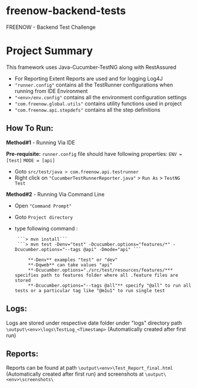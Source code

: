 # freenow-backend-tests
FREENOW - Backend Test Challenge

# Project Summary

This framework uses Java-Cucumber-TestNG along with RestAssured

- For Reporting Extent Reports are used and for logging Log4J
- ```"runner.config"``` contains all the TestRunner configurations when running from IDE Environment
- ```"<env>/env.config"``` contains all the environment configuration settings
- ```"com.freenow.global.utils"``` contains utility functions used in project
- ```"com.freenow.api.stepdefs"``` contains all the step definitions



## How To Run:

 **Method#1** - Running Via IDE
 
 **Pre-requisite:**
 ```runner.config``` file should have following properties:
 ```ENV	= [test]```
 ```MODE = [api]```
 
 - Goto ```src/test/java > com.freenow.api.testrunner```
 - Right click on ```"CucumberTestRunnerReporter.java"``` > ```Run As``` > ```TestNG Test```
 
 
 **Method#2** - Running Via Command Line
 - Open ```"Command Prompt"```
 - Goto ```Project directory```
 - type following command : 
 
 		```> mvn install```
 		```> mvn test -Denv="test" -Dcucumber.options="features/*" -Dcucumber.options="--tags @api" -Dmode="api" ```
 			
 			**-Denv** examples "test" or "dev"
 			**-Dqweb** can take values "api"
 			**-Dcucumber.options="./src/test/resources/features/*** specifies path to features folder where all .feature files are stored
 			**-Dcucumber.options="--tags @all"** specify "@all" to run all tests or a particular tag like "@m1u1" to run single test
 		
## Logs: 

Logs are stored under respective date folder under "logs" directory path ```\output\<env>\logs\TestLog_<Timestamp>``` (Automatically created after first run)

## Reports: 
Reports can be found at path ```\output\<env>\Test_Report_final.html``` (Automatically created after first run) and screenshots at ```\output\<env>\screenshots\```
